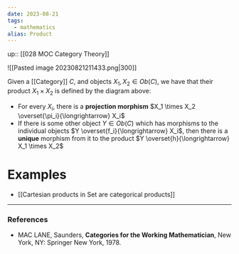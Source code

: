 ```yaml
---
date: 2023-08-21
tags:
  - mathematics
alias: Product
---
```

up:: [[028 MOC Category Theory]]

![[Pasted image 20230821211433.png|300]]

Given a [[Category]] $C$, and objects $X_1, X_2 \in Ob(C)$, we have that their product $X_1 \times X_2$ is defined by the diagram above:
- For every $X_i$, there is a **projection morphism** $X_1 \times X_2 \overset{\pi_i}{\longrightarrow} X_i$
- If there is some other object $Y \in Ob(C)$ which has morphisms to the individual objects $Y \overset{f_i}{\longrightarrow} X_i$, then there is a **unique** morphism from it to the product $Y \overset{h}{\longrightarrow} X_1 \times X_2$
# Examples
- [[Cartesian products in Set are categorical products]]

---
### References
- MAC LANE, Saunders, **Categories for the Working Mathematician**, New York, NY: Springer New York, 1978.